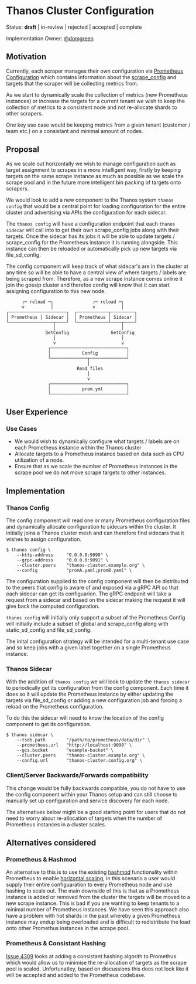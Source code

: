 # Thanos Cluster Configuration

Status: **draft** | in-review | rejected | accepted | complete 

Implementation Owner: [@domgreen](https://github.com/domgreen)

## Motivation

Currently, each scraper manages their own configuration via [Prometheus Configuration](https://prometheus.io/docs/prometheus/latest/configuration/configuration/) which contains information about the [scrape_config](https://prometheus.io/docs/prometheus/latest/configuration/configuration/#%3Cscrape_config%3E) and targets that the scraper will be collecting metrics from.

As we start to dynamically scale the collection of metrics (new Prometheus instances) or increase the targets for a current tenant we wish to keep the collection of metrics to a consistent node and not re-allocate shards to other scrapers. 

One key use case would be keeping metrics from a given tenant (customer / team etc.) on a consistant and minimal amount of nodes.

## Proposal

As we scale out horizontally we wish to manage configuration such as target assignment to scrapes in a more intelligent way, firstly by keeping targets on the same scrape instance as much as possible as we scale the scrape pool and in the future more intelligent bin packing of targets onto scrapers.

We would look to add a new component to the Thanos system `thanos config` that would be a central point for loading configuration for the entire cluster and advertising via APIs the configuration for each sidecar.

The `thanos config` will have a configuration endpoint that each `thanos sidecar` will call into to get their own scrape_config jobs along with their targets. Once the sidecar has its jobs it will be able to update targets / scrape_config for the Prometheus instance it is running alongside. This instance can then be reloaded or automatically pick up new targets via file_sd_config.

The config component will keep track of what sidecar's are in the cluster at any time so will be able to have a central view of where targets / labels are being scraped from. Therefore, as a new scrape instance comes online it join the gossip cluster and therefoe config will know that it can start assigning configuration to this new node.

```
      ┌─ reload ─┐               ┌─ reload ─┐
      v          │               v          │
┌──────────────────────┐  ┌────────────┬─────────┐
│ Prometheus │ Sidecar │  │ Prometheus │ Sidecar │
└─────────────────┬────┘  └────────────┴────┬────┘
                  │                         │ 
               GetConfig                GetConfig
                  │                         │
                  v                         v 
                ┌─────────────────────────────┐
                │            Config           │
                └──────────────┬──────────────┘
                               │                   
                           Read files        
                               │                   
                               v                  
                ┌─────────────────────────────┐
                │            prom.yml         │
                └─────────────────────────────┘
```


## User Experience

### Use Cases

- We would wish to dynamically configure what targets / labels are on each Prometheus instance within the Thanos cluster
- Allocate targets to a Prometheus instance based on data such as CPU utilization of a node.
- Ensure that as we scale the number of Prometheus instances in the scrape pool we do not move scrape targets to other instances.

## Implementation

### Thanos Config

The config component will read one or many Prometheus configuration files and dynamically allocate configuration to sidecars within the cluster. It initially joins a Thanos cluster mesh and can therefore find sidecars that it wishes to assign configuration.

```
$ thanos config \
    --http-address     "0.0.0.0:9090" \
    --grpc-address     "0.0.0.0:9091" \
    --cluster.peers    "thanos-cluster.example.org" \
    --config           "promA.yaml;promB.yaml" \
```

The configuration supplied to the config component will then be distributed to the peers that config is aware of and exposed via a gRPC API so that each sidecar can get its configuarion.
The gRPC endponit will take a request from a sidecar and based on the sidecar making the request it will give back the computed configuration.

`thanos config` will initially only support a subset of the Prometheus Config will initially include a subset of global and scrape_config along with static_sd_config and file_sd_config.

The inital configuration strategy will be intended for a multi-tenant use case and so keep jobs with a given label together on a single Prometheus instance.

### Thanos Sidecar

With the addition of `thanos config` we will look to update the `thanos sidecar` to periodically get its configuration from the config component. Each time it does so it will update the Prometheus instance by either updating the targets via file_sd_config or adding a new configuration job and forcing a reload on the Prometheus configuration.

To do this the sidecar will need to know the location of the config component to get its configuration.

```
$ thanos sidecar \
    --tsdb.path        "/path/to/prometheus/data/dir" \
    --prometheus.url   "http://localhost:9090" \
    --gcs.bucket       "example-bucket" \
    --cluster.peers    "thanos-cluster.example.org" \
    --config.url       "thanos-cluster.config.org" \
```

### Client/Server Backwards/Forwards compatibility

This change would be fully backwards compatible, you do not have to use the config component within your Thanos setup and can still choose to manually set up configuration and service discovery for each node.

The alternatives below might be a good starting point for users that do not need to worry about re-allocation of targets when the number of Prometheus instances in a cluster scales.

## Alternatives considered

### Prometheus & Hashmod

An alternative to this is to use the existing [hashmod](https://prometheus.io/docs/prometheus/latest/configuration/configuration/#relabel_config) functionality within Prometheus to enable [horizontal scaling](https://www.robustperception.io/scaling-and-federating-prometheus/), in this scenario a user would supply their entire configuaration to every Prometheus node and use hashing to scale out.
The main downside of this is that as a Prometheus instance is added or removed from the cluster the targets will be moved to a new scrape instance. This is bad if you are wanting to keep tenants to a minimal number of Prometheus instances.
We have seen this approach also have a problem with hot shards in the past whereby a given Prometheus instance may endup being overloaded and is difficult to redistribute the load onto other Promethus instances in the scrape pool.

### Prometheus & Consistant Hashing

[Issue 4309](https://github.com/prometheus/prometheus/issues/4309) looks at adding a consistant hashing algorith to Promethus which would allow us to minimise the re-allocation of targets as the scrape pool is scaled. 
Unfortunatley, based on discussions this does not look like it will be accepted and added to the Prometheus codebase.
